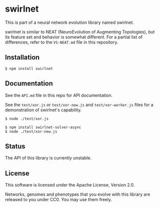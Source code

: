 # swirlnet

This is part of a neural network evolution library named swirlnet.

swirlnet is similar to NEAT (NeuroEvolution of Augmenting Topologies), but its
feature set and behavior is somewhat different. For a partial list of
differences, refer to the `VS-NEAT.md` file in this repository.

## Installation

    $ npm install swirlnet

## Documentation

See the `API.md` file in this repo for API documentation.

See the `test/xor.js` or `test/xor-new.js` and `test/xor-worker.js` files for a
demonstration of swirlnet's capability.

    $ node ./test/xor.js

    $ npm install swirlnet-solver-async
    $ node ./test/xor-new.js

## Status

The API of this library is currently unstable.

## License

This software is licensed under the Apache License, Version 2.0.

Networks, genomes and phenotypes that you evolve with this library are released
to you under CC0. You may use them freely.

